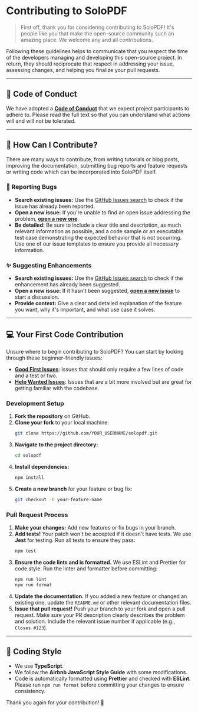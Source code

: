 # Contributing to SoloPDF

> First off, thank you for considering contributing to SoloPDF\! It's people like you that make the open-source community such an amazing place. We welcome any and all contributions.

Following these guidelines helps to communicate that you respect the time of the developers managing and developing this open-source project. In return, they should reciprocate that respect in addressing your issue, assessing changes, and helping you finalize your pull requests.

-----

## 📜 Code of Conduct

We have adopted a **[Code of Conduct](https://www.google.com/search?q=LINK_TO_CODE_OF_CONDUCT.md)** that we expect project participants to adhere to. Please read the full text so that you can understand what actions will and will not be tolerated.

-----

## 🤔 How Can I Contribute?

There are many ways to contribute, from writing tutorials or blog posts, improving the documentation, submitting bug reports and feature requests or writing code which can be incorporated into SoloPDF itself.

### 🐛 Reporting Bugs

  * **Search existing issues:** Use the [GitHub Issues search](https://www.google.com/search?q=LINK_TO_ISSUES) to check if the issue has already been reported.
  * **Open a new issue:** If you're unable to find an open issue addressing the problem, **[open a new one](https://www.google.com/search?q=LINK_TO_NEW_ISSUE)**.
  * **Be detailed:** Be sure to include a clear title and description, as much relevant information as possible, and a code sample or an executable test case demonstrating the expected behavior that is not occurring. Use one of our issue templates to ensure you provide all necessary information.

### ✨ Suggesting Enhancements

  * **Search existing issues:** Use the [GitHub Issues search](https://www.google.com/search?q=LINK_TO_ISSUES) to check if the enhancement has already been suggested.
  * **Open a new issue:** If it hasn't been suggested, **[open a new issue](https://www.google.com/search?q=LINK_TO_NEW_ISSUE)** to start a discussion.
  * **Provide context:** Give a clear and detailed explanation of the feature you want, why it's important, and what use case it solves.

-----

## 💻 Your First Code Contribution

Unsure where to begin contributing to SoloPDF? You can start by looking through these beginner-friendly issues:

  * **[Good First Issues](https://www.google.com/search?q=LINK_TO_GOOD_FIRST_ISSUES)**: Issues that should only require a few lines of code and a test or two.
  * **[Help Wanted Issues](https://www.google.com/search?q=LINK_TO_HELP_WANTED_ISSUES)**: Issues that are a bit more involved but are great for getting familiar with the codebase.

### Development Setup

1.  **Fork the repository** on GitHub.
2.  **Clone your fork** to your local machine:
    ```bash
    git clone https://github.com/YOUR_USERNAME/solopdf.git
    ```
3.  **Navigate to the project directory:**
    ```bash
    cd solopdf
    ```
4.  **Install dependencies:**
    ```bash
    npm install
    ```
5.  **Create a new branch** for your feature or bug fix:
    ```bash
    git checkout -b your-feature-name
    ```

### Pull Request Process

1.  **Make your changes:** Add new features or fix bugs in your branch.
2.  **Add tests\!** Your patch won't be accepted if it doesn't have tests. We use **Jest** for testing. Run all tests to ensure they pass:
    ```bash
    npm test
    ```
3.  **Ensure the code lints and is formatted.** We use ESLint and Prettier for code style. Run the linter and formatter before committing:
    ```bash
    npm run lint
    npm run format
    ```
4.  **Update the documentation.** If you added a new feature or changed an existing one, update the `README.md` or other relevant documentation files.
5.  **Issue that pull request\!** Push your branch to your fork and open a pull request. Make sure your PR description clearly describes the problem and solution. Include the relevant issue number if applicable (e.g., `Closes #123`).

-----

## 🎨 Coding Style

  * We use **TypeScript**.
  * We follow the **Airbnb JavaScript Style Guide** with some modifications.
  * Code is automatically formatted using **Prettier** and checked with **ESLint**. Please run `npm run format` before committing your changes to ensure consistency.

Thank you again for your contribution\! 🎉
